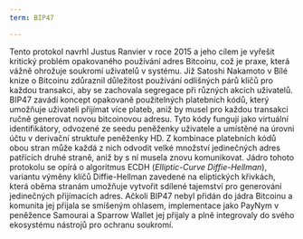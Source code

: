 ```yaml
---
term: BIP47

---
```

Tento protokol navrhl Justus Ranvier v roce 2015 a jeho cílem je vyřešit kritický problém opakovaného používání adres Bitcoinu, což je praxe, která vážně ohrožuje soukromí uživatelů v systému. Již Satoshi Nakamoto v Bílé knize o Bitcoinu zdůraznil důležitost používání odlišných párů klíčů pro každou transakci, aby se zachovala segregace při různých akcích uživatelů. BIP47 zavádí koncept opakovaně použitelných platebních kódů, který umožňuje uživateli přijímat více plateb, aniž by musel pro každou transakci ručně generovat novou bitcoinovou adresu. Tyto kódy fungují jako virtuální identifikátory, odvozené ze seedu peněženky uživatele a umístěné na úrovni účtu v derivační struktuře peněženky HD. Z kombinace platebních kódů obou stran může každá z nich odvodit velké množství jedinečných adres patřících druhé straně, aniž by s ní musela znovu komunikovat. Jádro tohoto protokolu se opírá o algoritmus ECDH (*Elliptic-Curve Diffie-Hellman*), variantu výměny klíčů Diffie-Hellman zavedené na eliptických křivkách, která oběma stranám umožňuje vytvořit sdílené tajemství pro generování jedinečných přijímacích adres. Ačkoli BIP47 nebyl přidán do jádra Bitcoinu a komunita jej přijala se smíšeným ohlasem, implementace jako PayNym v peněžence Samourai a Sparrow Wallet jej přijaly a plně integrovaly do svého ekosystému nástrojů pro ochranu soukromí.